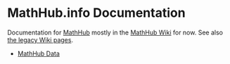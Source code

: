 # MathHub.info Documentation
Documentation for [MathHub](https://mathhub.info) mostly in the [MathHub Wiki](https://github.com/kohlhase/Documentation/wiki) for now.
See also [the legacy Wiki pages](legacy/Home). 

* [MathHub Data](data/)

